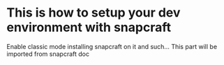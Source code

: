 # This is how to setup your dev environment with snapcraft

Enable classic mode
installing snapcraft on it and such…
This part will be imported from snapcraft doc
